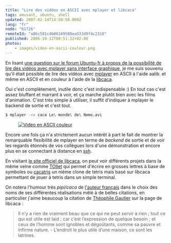 ```yaml
---
title: "Lire des vidéos en ASCII avec mplayer et libcaca"
tags: amusant, ubuntu, shell
updated: 2007-02-14T14:50:50.000Z
lang: "fr"
node: "61726"
remoteId: "a86c581c4b06349588ea533d9f4c2310"
published: 2006-10-12T00:51:12+02:00
photos:
    - images/video-en-ascii-couleur.png
---
```

 
En lisant [une question sur le forum Ubuntu-fr à propos de la possibilité de lire des vidéos avec mplayer sans interface graphique](http://forum.ubuntu-fr.org/viewtopic.php?pid=524197), je me suis souvenu qu'il était possible de lire des vidéos avec [mplayer](http://pwet.fr/man/linux/commandes/mplayer) en ASCII à l'aide aalib. et même en ASCII et en couleur à l'aide de la [libcaca](http://pwet.fr/man/linux/fonctions_bibliotheques/caca).

 
Oui c'est complètement, inutile donc c'est indispensable :) En tout cas c'est assez bluffant et marrant à voir, et ça marche plutôt bien avec les films d'animation. C'est très simple à utiliser, il suffit d'indiquer à mplayer le backend de sortie et c'est tout.

 ``` bash
$ mplayer -vo caca Le\ monde\ de\ Nemo.avi
```

 


<figure class="object-left"><a href="/images/video-en-ascii-couleur.png"><img loading="lazy" src="/images/330x/video-en-ascii-couleur.png" alt="Video en ASCII couleur">
</a></figure>




 
Encore une fois ça n'a strictement aucun intérêt à part le fait de montrer la remarquable flexibilité de mplayer en terme de *backend* de sortie et de voir les regards étonnés de vos collègues lors d'une démonstration et encore plus en se connectant à distance en [ssh](http://pwet.fr/man/linux/commandes/ssh).

 
En visitant [le site officiel de libcaca](http://libcaca.zoy.org/), on peut voir différents projets dans la même veine comme [TOIlet](http://libcaca.zoy.org/toilet.html) qui permet d'écrire en grosses lettres à base de symboles ou [cacatris](http://libcaca.zoy.org/cacatris.html) un nième clone de tetris mais basé sur libcaca permettant de jouer à tetris dans un simple terminal.

 
On notera l'humour très *pipi/caca* de [l'auteur français](http://sam.zoy.org/) dans le choix des noms de ses différentes réalisations mêlé à de belles citations, en particulier j'aime beaucoup la citation de [Théophile Gautier](http://fr.wikipedia.org/wiki/Théophile_Gautier) sur la page de libcaca :

> Il n’y a rien de vraiment beau que ce qui ne peut servir à rien ; tout ce qui
> est utile est laid ; car c’est l’expression de quelque besoin ; et ceux de
> l’homme sont ignobles et dégoûtants, comme sa pauvre et infirme nature. -
> L’endroit le plus utile d’une maison, ce sont les latrines.
